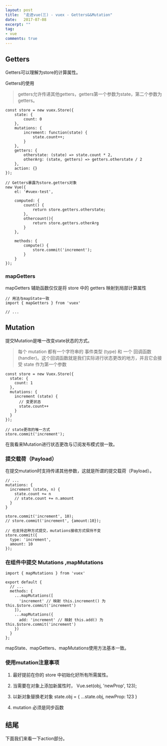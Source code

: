 ```yaml
---
layout: post
title:  "走进vue(三) - vuex - Getters&&Mutation"
date:   2017-07-08
excerpt: ""
tag:
- vue
comments: true
---
```


## Getters

Getters可以理解为store的计算属性。

Getters的使用

>getters允许传递其他getters，getters第一个参数为state，第二个参数为getters。

    const store = new vuex.Store({
        state: {
            count: 0
        },
        mutations: {
            increment: function(state) {
                state.count++;
            }
        },
        getters: {
            otherstate: (state) => state.count * 2,
            otherArg: (state, getters) => getters.otherstate / 2
        },
        action: {}
    });

    // Getters暴露为store.getters对象
    new Vue({
        el: '#vuex-test',

        computed: {
            count() {
                return store.getters.otherstate;
            },
            othercount(){
                return store.getters.otherArg
            }
        },

        methods: {
            compute() {
                store.commit('increment');
            }
        }
    });

### mapGetters
mapGetters 辅助函数仅仅是将 store 中的 getters 映射到局部计算属性
    
    // 用法与mapState一致
    import { mapGetters } from 'vuex'

    // ...


## Mutation
提交Mutation是唯一改变state状态的方式。
>每个 mutation 都有一个字符串的 事件类型 (type) 和 一个 回调函数 (handler)。这个回调函数就是我们实际进行状态更改的地方，并且它会接受 state 作为第一个参数

    const store = new Vuex.Store({
      state: {
        count: 1
      },
      mutations: {
        increment (state) {
          // 变更状态
          state.count++
        }
      }
    });
    
    // state更改的唯一方式
    store.commit('increment');

在我看来Mutation进行状态更改与订阅发布模式很一致。

### 提交载荷（Payload）
在提交mutation时支持传递其他参数，这就是所谓的提交载荷（Payload）。

    // ...
    mutations: {
      increment (state, n) {
        state.count += n
        // state.count += n.amount
      }
    }

    store.commit('increment', 10);
    // store.commit('increment', {amount:10});

    // 也支持这种方式提交，mutations接收方式保持不变
    store.commit({
      type: 'increment',
      amount: 10
    });

### 在组件中提交 Mutations ,mapMutations
    import { mapMutations } from 'vuex'

    export default {
      // ...
      methods: {
        ...mapMutations([
          'increment' // 映射 this.increment() 为 this.$store.commit('increment')
        ]),
        ...mapMutations({
          add: 'increment' // 映射 this.add() 为 this.$store.commit('increment')
        })
      }
    };

mapState、mapGetters、mapMutations使用方法基本一致。

### 使用mutation注意事项
1. 最好提前在你的 store 中初始化好所有所需属性。

2. 当需要在对象上添加新属性时， Vue.set(obj, 'newProp', 123);
    
3. 以新对象替换老对象
    state.obj = { ...state.obj, newProp: 123 }

4. mutation 必须是同步函数

## 结尾
下面我们来看一下action部分。